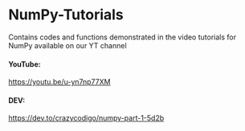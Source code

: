 # NumPy-Tutorials
Contains codes and functions demonstrated in the video tutorials for NumPy available on our YT channel

#### YouTube: 
https://youtu.be/u-yn7np77XM

#### DEV: 
https://dev.to/crazycodigo/numpy-part-1-5d2b
